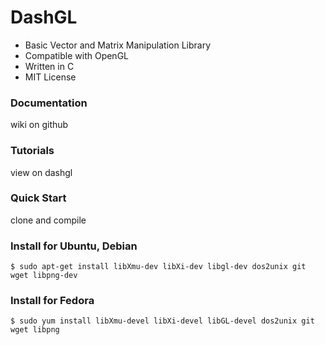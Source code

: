 # DashGL
* Basic Vector and Matrix Manipulation Library
* Compatible with OpenGL
* Written in C
* MIT License

### Documentation

wiki on github

### Tutorials

view on dashgl

### Quick Start

clone and compile

### Install for Ubuntu, Debian

```
$ sudo apt-get install libXmu-dev libXi-dev libgl-dev dos2unix git wget libpng-dev
```

### Install for Fedora

```
$ sudo yum install libXmu-devel libXi-devel libGL-devel dos2unix git wget libpng
```
